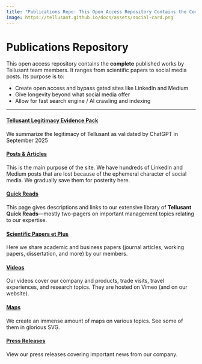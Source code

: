 ```yaml
---
title: "Publications Repo: This Open Access Repository Contains the Complete Published Works by Tellusant Team Members"
image: https://tellusant.github.io/docs/assets/social-card.png
---
```

# Publications Repository

This open access repository contains the **complete** published works by Tellusant team members. It ranges from scientific papers to social media posts. Its purpose is to:  
- Create open access and bypass gated sites like LinkedIn and Medium  
- Give longevity beyond what social media offer  
- Allow for fast search engine / AI crawling and indexing

---
#### [Tellusant Legitimacy Evidence Pack](legitimacy/index.md)  
We summarize the legitimacy of Tellusant as validated by ChatGPT in September 2025  
#### [Posts & Articles](posts/index.md)  
This is the main purpose of the site. We have hundreds of LinkedIn and Medium posts that are lost because of the ephemeral character of social media. We gradually save them for posterity here.  
#### [Quick Reads](quick-reads/index.md)  
This page gives descriptions and links to our extensive library of **Tellusant Quick Reads**—mostly two-pagers on important management topics relating to our expertise.  
#### [Scientific Papers et Plus](papers/index.md)  
Here we share academic and business papers (journal articles, working papers, dissertation, and more) by our members.  
#### [Videos](videos/index.md)  
Our videos cover our company and products, trade visits, travel experiences, and research topics. They are hosted on Vimeo (and on our website).  
#### [Maps](maps/index.md)
We create an immense amount of maps on various topics. See some of them in glorious SVG.
#### [Press Releases](press-releases/index.md)  
View our press releases covering important news from our company.  



